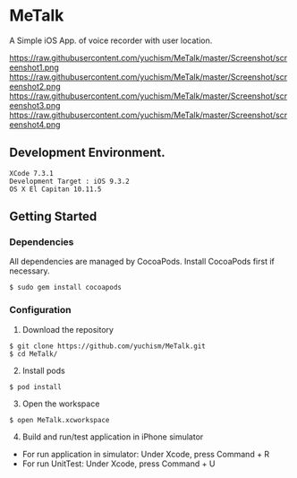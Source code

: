 # MeTalk
A Simple iOS App. of voice recorder with user location.


https://raw.githubusercontent.com/yuchism/MeTalk/master/Screenshot/screenshot1.png
https://raw.githubusercontent.com/yuchism/MeTalk/master/Screenshot/screenshot2.png
https://raw.githubusercontent.com/yuchism/MeTalk/master/Screenshot/screenshot3.png
https://raw.githubusercontent.com/yuchism/MeTalk/master/Screenshot/screenshot4.png


## Development Environment.
```fish
XCode 7.3.1
Development Target : iOS 9.3.2
OS X El Capitan 10.11.5
```

## Getting Started

### Dependencies

All dependencies are managed by CocoaPods. Install CocoaPods first if necessary.
```fish
$ sudo gem install cocoapods
```
### Configuration

1) Download the repository
```fish
$ git clone https://github.com/yuchism/MeTalk.git
$ cd MeTalk/
```

2) Install pods
```fish
$ pod install
```

3) Open the workspace
```fish
$ open MeTalk.xcworkspace
```
4) Build and run/test application in iPhone simulator
* For run application in simulator: Under Xcode, press Command + R
* For run UnitTest: Under Xcode, press Command + U
